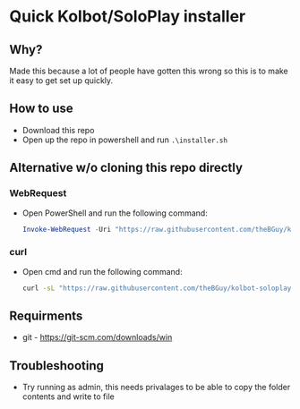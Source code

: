 # Quick Kolbot/SoloPlay installer

## Why?
Made this because a lot of people have gotten this wrong so this is to make it easy to get set up quickly.

## How to use
- Download this repo
- Open up the repo in powershell and run `.\installer.sh`

## Alternative w/o cloning this repo directly
### WebRequest
- Open PowerShell and run the following command:
  ```powershell
  Invoke-WebRequest -Uri "https://raw.githubusercontent.com/theBGuy/kolbot-soloplay-installer/master/installer.sh" -OutFile "installer.sh"; ./installer.sh
  ```

### curl
- Open cmd and run the following command:
  ```bash
  curl -sL "https://raw.githubusercontent.com/theBGuy/kolbot-soloplay-installer/master/installer.sh" | bash
  ```

## Requirments
- git - <https://git-scm.com/downloads/win>

## Troubleshooting
- Try running as admin, this needs privalages to be able to copy the folder contents and write to file